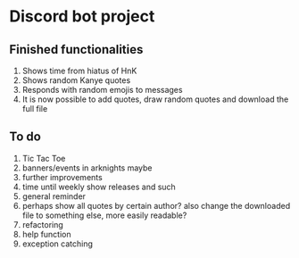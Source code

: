 # Discord bot project

## Finished functionalities

1. Shows time from hiatus of HnK
2. Shows random Kanye quotes
3. Responds with random emojis to messages
4. It is now possible to add quotes, draw random quotes and download the full file

## To do

1. Tic Tac Toe
2. banners/events in arknights maybe
3. further improvements
4. time until weekly show releases and such
5. general reminder
6. perhaps show all quotes by certain author? also change the downloaded file to something else, more easily readable?
7. refactoring
8. help function
9. exception catching
